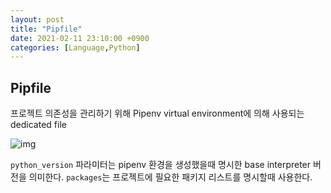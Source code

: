 ```yaml
---
layout: post
title: "Pipfile"
date: 2021-02-11 23:10:00 +0900
categories: [Language,Python]
---
```


## Pipfile

프로젝트 의존성을 관리하기 위해 Pipenv virtual environment에 의해 사용되는 dedicated file

 ![img](https://resources.jetbrains.com/help/img/idea/2020.3/py_pipfile_default.png)

 ```python_version``` 파라미터는 pipenv 환경을 생성했을때 명시한 base interpreter 버전을 의미한다. ```packages```는 프로젝트에 필요한 패키지 리스트를 명시할때 사용한다.
